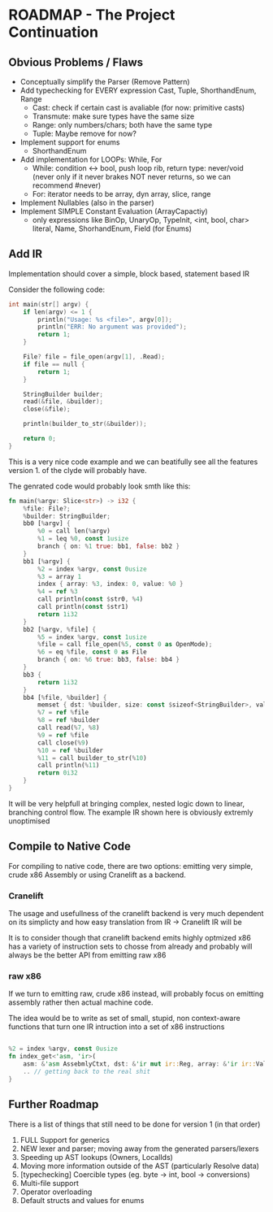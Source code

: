 
# ROADMAP - The Project Continuation

## Obvious Problems / Flaws

- Conceptually simplify the Parser (Remove Pattern)
- Add typechecking for EVERY expression Cast, Tuple, ShorthandEnum, Range
    - Cast: check if certain cast is avaliable (for now: primitive casts)
    - Transmute: make sure types have the same size
    - Range: only numbers/chars; both have the same type
    - Tuple: Maybe remove for now?
- Implement support for enums
    - ShorthandEnum
- Add implementation for LOOPs: While, For
    - While: condition <-> bool, push loop rib, return type: never/void
    (never only if it never brakes NOT never returns, so we can recommend #never)
    - For: iterator needs to be array, dyn array, slice, range
- Implement Nullables (also in the parser)
- Implement SIMPLE Constant Evaluation (ArrayCapactiy)
    - only expressions like BinOp, UnaryOp, TypeInit,
    <int, bool, char> literal, Name, ShorhandEnum, Field (for Enums)

## Add IR
Implementation should cover a simple, block based, statement based IR

Consider the following code:
```c
int main(str[] argv) {
    if len(argv) <= 1 {
        println("Usage: %s <file>", argv[0]);
        println("ERR: No argument was provided");
        return 1;
    }

    File? file = file_open(argv[1], .Read);
    if file == null {
        return 1;
    }

    StringBuilder builder;
    read(&file, &builder);
    close(&file);

    println(builder_to_str(&builder));

    return 0;
}
```

This is a very nice code example and we can beatifully
see all the features version 1. of the clyde will probably have.

The genrated code would probably look smth like this:
```rust
fn main(%argv: Slice<str>) -> i32 {
    %file: File?;
    %builder: StringBuilder;
    bb0 [%argv] {
        %0 = call len(%argv)
        %1 = leq %0, const 1usize
        branch { on: %1 true: bb1, false: bb2 }
    }
    bb1 [%argv] {
        %2 = index %argv, const 0usize
        %3 = array 1
        index { array: %3, index: 0, value: %0 }
        %4 = ref %3
        call println(const $str0, %4)
        call println(const $str1)
        return 1i32
    }
    bb2 [%argv, %file] {
        %5 = index %argv, const 1usize
        %file = call file_open(%5, const 0 as OpenMode);
        %6 = eq %file, const 0 as File
        branch { on: %6 true: bb3, false: bb4 }
    }
    bb3 {
        return 1i32
    }
    bb4 [%file, %builder] {
        memset { dst: %builder, size: const $sizeof<StringBuilder>, val: 0 },
        %7 = ref %file
        %8 = ref %builder
        call read(%7, %8)
        %9 = ref %file
        call close(%9)
        %10 = ref %builder
        %11 = call builder_to_str(%10)
        call println(%11)
        return 0i32
    }
}
```
It will be very helpfull at bringing complex, nested logic down to
linear, branching control flow. The example IR shown here is obviously
extremly unoptimised

## Compile to Native Code

For compiling to native code, there are two options: emitting very simple,
crude x86 Assembly or using Cranelift as a backend.

### Cranelift
The usage and usefullness of the cranelift backend is very much dependent on
its simplicty and how easy translation from IR -> Cranelift IR will be

It is to consider though that cranelift backend emits highly optmized x86 has
a variety of instruction sets to chosse from already and probably will always
be the better API from emitting raw x86

### raw x86
If we turn to emitting raw, crude x86 instead, will probably focus on emitting
assembly rather then actual machine code.

The idea would be to write as set of small, stupid, non context-aware functions that
turn one IR intruction into a set of x86 instructions

```rust

%2 = index %argv, const 0usize
fn index_get<'asm, 'ir>(
    asm: &'asm AssebmlyCtxt, dst: &'ir mut ir::Reg, array: &'ir ir::Value, index: &'ir ir::Value) {
    .. // getting back to the real shit
}

```

## Further Roadmap

There is a list of things that still need to be done for version 1 (in that order)

1. FULL Support for generics
2. NEW lexer and parser; moving away from the generated parsers/lexers
3. Speeding up AST lookups (Owners, LocalIds)
4. Moving more information outside of the AST (particularly Resolve data)
5. [typechecking] Coercible types (eg. byte -> int, bool -> <number> conversions)
6. Multi-file support
7. Operator overloading
8. Default structs and values for enums

